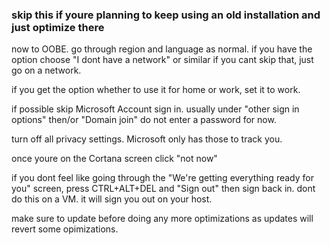 ### skip this if youre planning to keep using an old installation and just optimize there

now to OOBE. go through region and language as normal. if you have the option choose "I dont have a network" or similar
if you cant skip that, just go on a network.

if you get the option whether to use it for home or work, set it to work.

if possible skip Microsoft Account sign in. usually under "other sign in options" then/or "Domain join"
do not enter a password for now.

turn off all privacy settings. Microsoft only has those to track you.

once youre on the Cortana screen click "not now" 

if you dont feel like going through the "We're getting everything ready for you" screen, press CTRL+ALT+DEL and "Sign out" then sign back in.
dont do this on a VM. it will sign you out on your host.

make sure to update before doing any more optimizations as updates will revert some opimizations.
